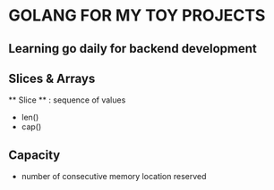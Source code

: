 # GOLANG FOR MY TOY PROJECTS
## Learning go daily for backend development 

## Slices & Arrays 
** Slice ** : sequence of values 
- len()
- cap()
## Capacity
- number of consecutive memory location reserved 
 